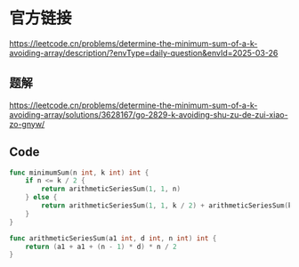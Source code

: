 # 官方链接
https://leetcode.cn/problems/determine-the-minimum-sum-of-a-k-avoiding-array/description/?envType=daily-question&envId=2025-03-26

## 题解
https://leetcode.cn/problems/determine-the-minimum-sum-of-a-k-avoiding-array/solutions/3628167/go-2829-k-avoiding-shu-zu-de-zui-xiao-zo-gnyw/

## Code

```go
func minimumSum(n int, k int) int {
    if n <= k / 2 {
        return arithmeticSeriesSum(1, 1, n)
    } else {
        return arithmeticSeriesSum(1, 1, k / 2) + arithmeticSeriesSum(k, 1, n - k / 2)
    }
}

func arithmeticSeriesSum(a1 int, d int, n int) int {
    return (a1 + a1 + (n - 1) * d) * n / 2
}
```

